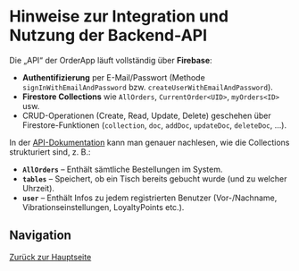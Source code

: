 # Hinweise zur Integration und Nutzung der Backend-API

Die „API“ der OrderApp läuft vollständig über **Firebase**:

- **Authentifizierung** per E-Mail/Passwort (Methode `signInWithEmailAndPassword` bzw. `createUserWithEmailAndPassword`).  
- **Firestore Collections** wie `AllOrders`, `CurrentOrder<UID>`, `myOrders<ID>` usw.  
- CRUD-Operationen (Create, Read, Update, Delete) geschehen über Firestore-Funktionen (`collection`, `doc`, `addDoc`, `updateDoc`, `deleteDoc`, …).

In der [API-Dokumentation](./docs/api-documentation.md) kann man genauer nachlesen, wie die Collections strukturiert sind, z. B.:

- **`AllOrders`** – Enthält sämtliche Bestellungen im System.  
- **`tables`** – Speichert, ob ein Tisch bereits gebucht wurde (und zu welcher Uhrzeit).  
- **`user`** – Enthält Infos zu jedem registrierten Benutzer (Vor-/Nachname, Vibrationseinstellungen, LoyaltyPoints etc.).

## Navigation

[Zurück zur Hauptseite](../README.md)
